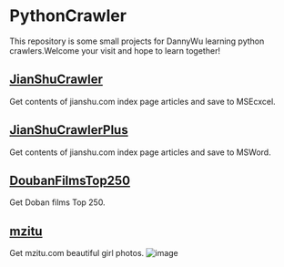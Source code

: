 # PythonCrawler
This repository is some small projects for DannyWu learning python crawlers.Welcome your visit and hope to learn together!

## [JianShuCrawler](https://github.com/WUZHIQIANGX/PythonCrawler/tree/master/JianShuCrawler)
Get contents of jianshu.com index page articles and save to MSEcxcel.

## [JianShuCrawlerPlus](https://github.com/WUZHIQIANGX/PythonCrawler/tree/master/JianShuCrawlerPlus)
Get contents of jianshu.com index page articles and save to MSWord.

## [DoubanFilmsTop250](https://github.com/WUZHIQIANGX/PythonCrawler/tree/master/DoubanFilmsTop250)
Get Doban films Top 250.

## [mzitu](https://github.com/WUZHIQIANGX/PythonCrawler/tree/master/mzitu)
Get mzitu.com beautiful girl photos.
![image](https://github.com/WUZHIQIANGX/PythonCrawler/blob/master/mzitu/2018-09-17_211913.png)
